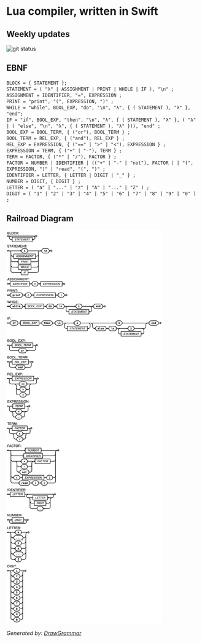 # Lua compiler, written in Swift

## Weekly updates

![git status](http://3.129.230.99/svg/G3mha/compilers/)

## EBNF

```ebnf
BLOCK = { STATEMENT };
STATEMENT = ( "λ" | ASSIGNMENT | PRINT | WHILE | IF ), "\n" ;
ASSIGNMENT = IDENTIFIER, "=", EXPRESSION ;
PRINT = "print", "(", EXPRESSION, ")" ;
WHILE = "while", BOOL_EXP, "do", "\n", "λ", { ( STATEMENT ), "λ" }, "end";
IF = "if", BOOL_EXP, "then", "\n", "λ", { ( STATEMENT ), "λ" }, ( "λ" | ( "else", "\n", "λ", { ( STATEMENT ), "λ" })), "end" ;
BOOL_EXP = BOOL_TERM, { ("or"), BOOL_TERM } ;
BOOL_TERM = REL_EXP, { ("and"), REL_EXP } ;
REL_EXP = EXPRESSION, { ("==" | ">" | "<"), EXPRESSION } ;
EXPRESSION = TERM, { ("+" | "-"), TERM } ;
TERM = FACTOR, { ("*" | "/"), FACTOR } ;
FACTOR = NUMBER | IDENTIFIER | (("+" | "-" | "not"), FACTOR ) | "(", EXPRESSION, ")" | "read", "(", ")" ;
IDENTIFIER = LETTER, { LETTER | DIGIT | "_" } ;
NUMBER = DIGIT, { DIGIT } ;
LETTER = ( "a" | "..." | "z" | "A" | "..." | "Z" ) ;
DIGIT = ( "1" | "2" | "3" | "4" | "5" | "6" | "7" | "8" | "9" | "0" ) ;
```

## Railroad Diagram

![Railroad Diagram](./railroad_diagram.png)

_Generated by: [DrawGrammar](https://jacquev6.github.io/DrawGrammar/)_
